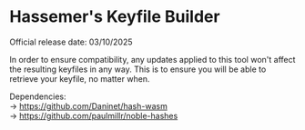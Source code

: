 # Hassemer's Keyfile Builder

Official release date: 03/10/2025

In order to ensure compatibility, any updates applied to this tool won't affect the resulting keyfiles in any way. This is to ensure you will be able to retrieve your keyfile, no matter when.

Dependencies:<br>
→ https://github.com/Daninet/hash-wasm<br>
→ https://github.com/paulmillr/noble-hashes<br>

